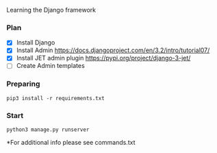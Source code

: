 Learning the Django framework

### Plan
- [x] Install Django
- [x] Install Admin https://docs.djangoproject.com/en/3.2/intro/tutorial07/
- [x] Install JET admin plugin https://pypi.org/project/django-3-jet/
- [ ] Create Admin templates

### Preparing
    pip3 install -r requirements.txt
### Start
    python3 manage.py runserver


*For additional info please see commands.txt